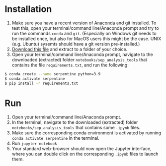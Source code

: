 # Installation 
1. Make sure you have a recent version of [Anaconda](https://www.anaconda.com/products/distribution) and [git](https://github.com/git-guides/install-git) installed. To test this, open your terminal/command line/Anaconda prompt and try to run the commands `conda` and `git`. (Especially on Windows git needs to be installed once, but also for MacOS users this might be the case. UNIX (e.g. Ubuntu) sysemts should have a git version pre-installed.) 
3. [Download this file](https://github.com/serpentine-h2020/serpentine/archive/refs/heads/main.zip) and extract to a folder of your choice.
4. Open your terminal/command line/Anaconda prompt, navigate to the downloaded (extracted) folder `notebooks/sep_analysis_tools` that contains the file `requirements.txt`, and run the following:

``` bash
$ conda create --name serpentine python=3.9
$ conda activate serpentine
$ pip install -r requirements.txt
```


# Run 
1. Open your terminal/command line/Anaconda prompt.
2. In the terminal, navigate to the downloaded (extracted) folder `notebooks/sep_analysis_tools` that contains some `.ipynb` files.
3. Make sure the corresponding conda environment is activated by running `conda activate serpentine` in the terminal.
4. Run `jupyter notebook`
5. Your standard web-browser should now open the Jupyter interface, where you can double click on the corresponding `.ipynb` files to launch them.
